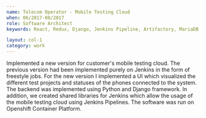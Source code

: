 ```yaml
---
name: Telecom Operator - Mobile Testing Cloud
when: 06/2017-08/2017
role: Software Architect
keywords: React, Redux, Django, Jenkins Pipeline, Artifactory, MariaDB, Openshift, Docker

layout: col-1
category: work
---
```


Implemented a new version for customer's mobile testing cloud. The previous version had been implemented purely on Jenkins in the form of freestyle jobs. For the new version I implemented a UI which visualized the different test projects and statuses of the phones connected to the system. The backend was implemented using Python and Django framework. In addition, we created shared libraries for Jenkins which allow the usage of the mobile testing cloud using Jenkins Pipelines. The software was run on Openshift Container Platform.
